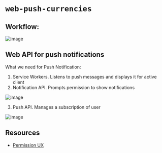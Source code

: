 # `web-push-currencies`

## Workflow:
![image](https://user-images.githubusercontent.com/56842420/193760222-5e43149b-b179-472c-ac7a-f1b8b3fd193b.png)

## Web API for push notifications

What we need for Push Notification:

1. Service Workers. Listens to push messages and displays it for active client
2. Notification API. Prompts permission to show notifications

![image](https://user-images.githubusercontent.com/56842420/193760084-3bef9871-e12d-4428-b8c5-cf9e12d1af51.png)

3. Push API. Manages a subscription of user

![image](https://user-images.githubusercontent.com/56842420/193760150-9ad696a2-5e50-4547-819b-a0529a074fc7.png)


## Resources
- [Permission UX](https://web.dev/push-notifications-permissions-ux/)
